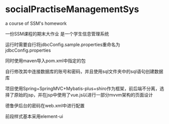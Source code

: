 # socialPractiseManagementSys
a course of SSM's homework

一份SSM课程的期末大作业
是一个学生信息管理系统

运行时需要自行将jdbcConfig.sample.properties重命名为jdbcConfig.properties

同时使用maven导入pom.xml中指定的包

自行修改其中连接数据库的账号和密码，并且使用sql文件夹中的sql语句创建数据库

项目使用Spring+SpringMVC+Mybatis-plus+shiro作为框架，前后端不分离，选择了原始的jsp，并在jsp中使用了vue.js以进行一部分mvvm架构的页面设计

德鲁伊后台的密码在web.xml中进行配置

前段样式基本采用element-ui